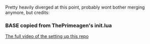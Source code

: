 Pretty heavily diverged at this point, probably wont bother merging anymore, but credits:

### BASE copied from ThePrimeagen's init.lua

[The full video of the setting up this repo](https://www.youtube.com/watch?v=w7i4amO_zaE)


